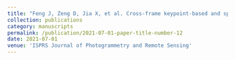 ```yaml
---
title: "Feng J, Zeng D, Jia X, et al. Cross-frame keypoint-based and spatial motion information-guided networks for moving vehicle detection and tracking in satellite videos[J]. ISPRS Journal of Photogrammetry and Remote Sensing, 2021, 177: 116-130."
collection: publications
category: manuscripts
permalink: /publication/2021-07-01-paper-title-number-12
date: 2021-07-01
venue: 'ISPRS Journal of Photogrammetry and Remote Sensing'
---
```

